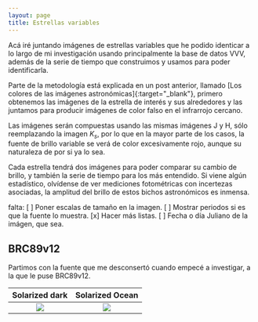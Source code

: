 ```yaml
---
layout: page
title: Estrellas variables
---
```


Acá iré juntando imágenes de estrellas variables que he podido identicar a lo largo de mi investigación usando principalmente la base de datos VVV, además de la serie de tiempo que construimos y usamos para poder identificarla.

Parte de la metodología está explicada en un post anterior, llamado [Los colores de las imágenes astronómicas]{:target="_blank"}, primero obtenemos las imágenes de la estrella de interés y sus alrededores y las juntamos para producir imágenes de color falso en el infrarrojo cercano.

Las imágenes serán compuestas usando las mismas imágenes J y H, sólo reemplazando la imagen $K_{s}$, por lo que en la mayor parte de los casos, la fuente de brillo variable se verá de color excesivamente rojo, aunque su naturaleza de por si ya lo sea. 

Cada estrella tendrá dos imágenes para poder comparar su cambio de brillo, y también la serie de tiempo para los más entendido. Si viene algún estadístico, olvídense de ver mediciones fotométricas con incertezas asociadas, la amplitud del brillo de estos bichos astronómicos es inmensa. 

falta:
[ ] Poner escalas de tamaño en la imagen.
[ ] Mostrar periodos si es que la fuente lo muestra.
[x] Hacer más listas.
[ ] Fecha o día Juliano de la imágen, que sea.

## BRC89v12

Partimos con la fuente que me desconsertó cuando empecé a investigar, a la que le puse BRC89v12.
 
Solarized dark             |  Solarized Ocean
:-------------------------:|:-------------------------:
![](https://raw.githubusercontent.com/nicomedinap/nicomedinap.github.io/master/imagenes/BRC89v12/BRC89v12_1.jpg)  |  ![](https://raw.githubusercontent.com/nicomedinap/nicomedinap.github.io/master/imagenes/BRC89v12/BRC89v12_2.jpg)

